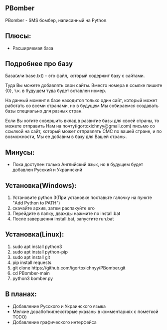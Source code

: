 <h2>PBomber</h2>

<p>PBomber - SMS бомбер, написанный на Python.</p>

<h2>Плюсы:</h2>

<ul>
    <li>Расширяемая база</li>
</ul>

<h2>Подробнее про базу</h2>

<p>База(или base.txt) - это файл, который содержит базу с сайтами.</p>

<p>Туда Вы можете добавлять свои сайты. Вместо номера в ссылке пишите {0}, т.к. в будущем туда будет вставлен номер.</p>

<p>На данный момент в базе находится только один сайт, который может работать со всеми странами, но в будущем Мы собираемся создавать базы специально для разных стран.</p>

<p>Если Вы хотите совершить вклад в развитие базы для своей страны, то можете отправить Нам на почту(igortoxichnyy@gmail.com) письмо со ссылкой на сайт, который может отправлять СМС по вашей стране, и по возможности, Мы ее добавим в базу для Вашей страны.</p>

<h2>Минусы:</h2>

<ul>
    <li>Пока доступен только Английский язык, но в будущем будет добавлен Русский и Украинский</li>
</ul>

<h2>Установка(Windows):</h2>

<ol>
    <li>Установите python 3(При установке поставьте галочку на пункте "Add Python to PATH")</li>
    <li>скачайте архив, затем распакуйте его</li>
    <li>Перейдите в папку, дважды нажмите по install.bat</li>
    <li>После завершения install.bat, запустите run.bat</li>
</ol>

<h2>Установка(Linux):</h2>

<ol>
    <li>sudo apt install python3</li>
    <li>sudo apt install python-pip</li>
    <li>sudo apt install git</li>
    <li>pip install requests</li>
    <li>git clone https://github.com/igortoxichnyy/PBomber.git</li>
    <li>cd PBomber-main</li>
    <li>python3 bomber.py</li>
</ol>

<h2>В планах:</h2>

<ul>
    <li>Добавление Русского и Украинского языка</li>
    <li>Мелкие доработки(некоторые указаны в комментариях с пометкой TODO)</li>
    <li>Добавление графического интерфейса</li>
</ul>
